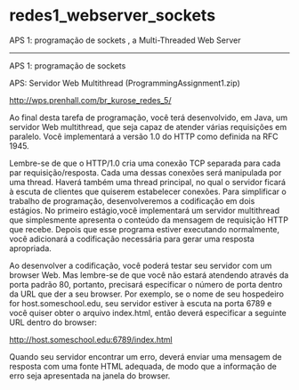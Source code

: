 # redes1_webserver_sockets
APS 1: programação de sockets , a Multi-Threaded Web Server

--------

APS 1: programação de sockets

APS: Servidor Web Multithread (ProgrammingAssignment1.zip)

http://wps.prenhall.com/br_kurose_redes_5/

Ao final desta tarefa de programação, você terá desenvolvido, em Java, um servidor Web multithread, que seja capaz de atender várias requisições em paralelo. Você implementará a versão 1.0 do HTTP como definida na RFC 1945.

Lembre-se de que o HTTP/1.0 cria uma conexão TCP separada para cada par requisição/resposta. Cada uma dessas conexões será manipulada por uma thread. Haverá também uma thread principal, no qual o servidor ficará à escuta de clientes que quiserem estabelecer conexões. Para simplificar o trabalho de programação, desenvolveremos a codificação em dois estágios. No primeiro estágio,você implementará um servidor multithread que simplesmente apresenta o conteúdo da mensagem de requisição HTTP que recebe. Depois que esse programa estiver executando normalmente, você adicionará a codificação necessária para gerar uma resposta apropriada.

Ao desenvolver a codificação, você poderá testar seu servidor com um browser Web. Mas lembre-se de que você não estará atendendo através da porta padrão 80, portanto, precisará especificar o número de porta dentro da URL que der a seu browser. Por exemplo, se o nome de seu hospedeiro for host.someschool.edu, seu servidor estiver à escuta na porta 6789 e você quiser obter o arquivo index.html, então deverá especificar a seguinte URL dentro do browser:

http://host.someschool.edu:6789/index.html

Quando seu servidor encontrar um erro, deverá enviar uma mensagem de resposta com uma fonte HTML adequada, de modo que a informação de erro seja apresentada na janela do browser.
